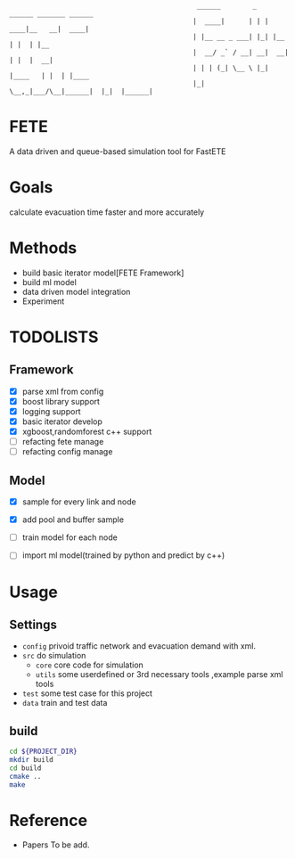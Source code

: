                                                    ______        _   ______ _______ ______ 
                                                  |  ____|      | | |  ____|__   __|  ____|
                                                  | |__ __ _ ___| |_| |__     | |  | |__   
                                                  |  __/ _` / __| __|  __|    | |  |  __|  
                                                  | | | (_| \__ \ |_| |____   | |  | |____ 
                                                  |_|  \__,_|___/\__|______|  |_|  |______|

# FETE
A data driven and  queue-based simulation tool for FastETE 

# Goals
calculate evacuation time faster and  more accurately

# Methods
-  build basic iterator model[FETE Framework]
-  build ml model
-  data driven model integration
-  Experiment

# TODOLISTS
## Framework
- [x] parse xml from config
- [x] boost library support
- [x] logging support
- [x] basic iterator develop
- [x] xgboost,randomforest c++ support
- [ ] refacting fete manage
- [ ] refacting config manage 

## Model
- [x] sample for every link and node
- [x] add pool and buffer sample
- [ ] train model for each node
- [ ] import ml model(trained by python and predict by c++)


# Usage
## Settings
- `config` privoid traffic network and evacuation demand with xml.
- `src` do simulation
    - `core` core code for simulation
    - `utils` some userdefined or 3rd necessary tools ,example parse xml tools
- `test` some test case for this project
- `data` train and test data

## build
```bash
cd ${PROJECT_DIR}
mkdir build
cd build
cmake ..
make
```

# Reference
- Papers To be add.
